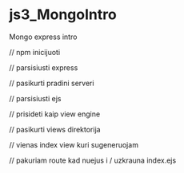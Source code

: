 # js3_MongoIntro

Mongo express intro

// npm inicijuoti

// parsisiusti express

// pasikurti pradini serveri

// parsisiusti ejs

// prisideti kaip view engine

// pasikurti views direktorija

// vienas index view kuri sugeneruojam

// pakuriam route kad nuejus i / uzkrauna index.ejs

